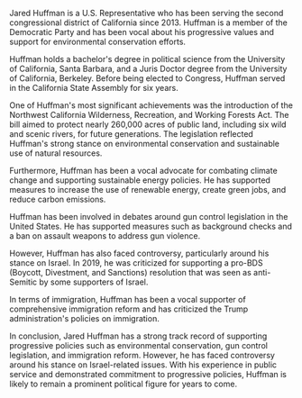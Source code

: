 Jared Huffman is a U.S. Representative who has been serving the second congressional district of California since 2013. Huffman is a member of the Democratic Party and has been vocal about his progressive values and support for environmental conservation efforts.

Huffman holds a bachelor's degree in political science from the University of California, Santa Barbara, and a Juris Doctor degree from the University of California, Berkeley. Before being elected to Congress, Huffman served in the California State Assembly for six years.

One of Huffman's most significant achievements was the introduction of the Northwest California Wilderness, Recreation, and Working Forests Act. The bill aimed to protect nearly 260,000 acres of public land, including six wild and scenic rivers, for future generations. The legislation reflected Huffman's strong stance on environmental conservation and sustainable use of natural resources.

Furthermore, Huffman has been a vocal advocate for combating climate change and supporting sustainable energy policies. He has supported measures to increase the use of renewable energy, create green jobs, and reduce carbon emissions.

Huffman has been involved in debates around gun control legislation in the United States. He has supported measures such as background checks and a ban on assault weapons to address gun violence.

However, Huffman has also faced controversy, particularly around his stance on Israel. In 2019, he was criticized for supporting a pro-BDS (Boycott, Divestment, and Sanctions) resolution that was seen as anti-Semitic by some supporters of Israel.

In terms of immigration, Huffman has been a vocal supporter of comprehensive immigration reform and has criticized the Trump administration's policies on immigration.

In conclusion, Jared Huffman has a strong track record of supporting progressive policies such as environmental conservation, gun control legislation, and immigration reform. However, he has faced controversy around his stance on Israel-related issues. With his experience in public service and demonstrated commitment to progressive policies, Huffman is likely to remain a prominent political figure for years to come.
